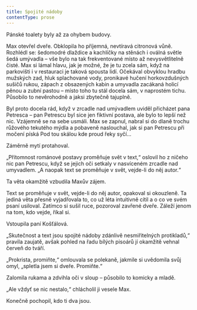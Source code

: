 ```yaml
---
title: Spojité nádoby
contentType: prose
---
```


Pánské toalety byly až za ohybem budovy.

  

Max otevřel dveře. Obklopila ho příjemná, nevtíravá citronová vůně. Rozhlédl se: šedomodré dlaždice a kachlíčky na stěnách i oválná světle šedá umývadla – vše bylo na tak frekventované místo až nevysvětlitelně čisté. Max si lámal hlavu, jak je možné, že je tu zcela sám, když na parkovišti i v restauraci je taková spousta lidí. Očekával obvyklou hradbu mužských zad, hluk splachované vody, pronikavé hučení horkovzdušných sušičů rukou, zápach z obsazených kabin a umyvadla zacákaná holicí pěnou a zubní pastou – místo toho tu stál docela sám, v naprostém tichu. Působilo to nevěrohodně a jaksi zbytečně tajuplně.

Byl proto docela rád, když v zrcadle nad umývadlem uviděl přicházet pana Petresca – pan Petrescu byl sice jen fiktivní postava, ale bylo to lepší než nic. Vzájemně se na sebe usmáli. Max se zapnul, nabral si do dlaně trochu růžového tekutého mýdla a pobaveně naslouchal, jak si pan Petrescu při močení píská Pod tou skálou kde proud řeky syčí…

Záměrně mytí protahoval.

„Přítomnost románové postavy proměňuje svět v text,“ oslovil ho z ničeho nic pan Petrescu, když se jejich oči setkaly v nasvíceném zrcadle nad umyvadlem. „A naopak text se proměňuje v svět, ve­jde-li do něj autor.“

Ta věta okamžitě vzbudila Maxův zájem.

Text se proměňuje v svět, vejde-li do něj autor, opakoval si okouzleně. Ta jediná věta přesně vyjadřovala to, co už léta intuitivně cítil a o co ve svém psaní usiloval. Zatímco si sušil ruce, pozoroval zavřené dveře. Záleží jenom na tom, kdo vejde, říkal si.

Vstoupila paní Košťálová.

„Skutečnost a text jsou spojité nádoby zdánlivě nesmiřitelných protikladů,“ pravila zaujatě, avšak pohled na řadu bílých pisoárů jí okamžitě vehnal červeň do tváří.

„Prokrista, promiňte,“ omlouvala se polekaně, jakmile si uvědomila svůj omyl, „spletla jsem si dveře. Promiňte.“

Zalomila rukama a zdvihla oči v sloup – působilo to komicky a mladě.

„Ale vždyť se nic nestalo,“ chlácholil ji vesele Max.

Konečně pochopil, kdo ti dva jsou.
